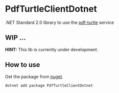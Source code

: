 # PdfTurtleClientDotnet
.NET Standard 2.0 library to use the [pdf-turtle](https://github.com/lucas-gaitzsch/pdf-turtle) service 
## WIP ...
**HINT:** This lib is currently under development.

## How to use
Get the package from [nuget](https://www.nuget.org/packages/PdfTurtleClientDotnet).
```bash
dotnet add package PdfTurtleClientDotnet
```